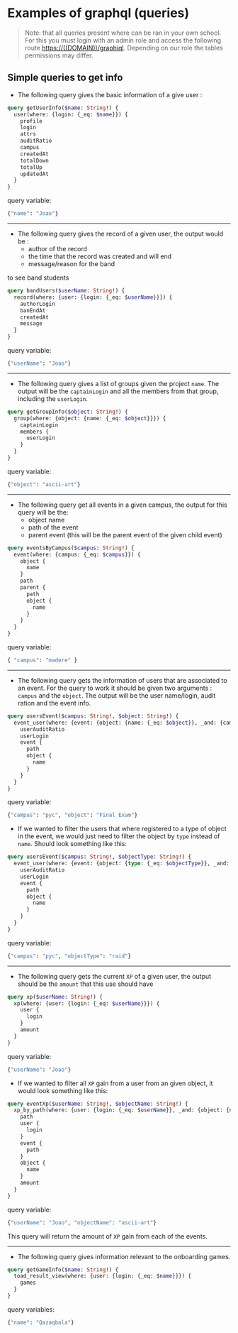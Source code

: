# Examples of graphql (queries)

> Note: that all queries present where can be ran in your own school. For this you must login with an admin role and access the following route <https://((DOMAIN))/graphiql>. Depending on our role the tables permissions may differ.

## Simple queries to get info

- The following query gives the basic information of a give user :

```graphql
query getUserInfo($name: String!) {
  user(where: {login: {_eq: $name}}) {
    profile
    login
    attrs
    auditRatio
    campus
    createdAt
    totalDown
    totalUp
    updatedAt
  }
}
```

query variable:

```graphql
{"name": "Joao"}
```

---

- The following query gives the record of a given user, the output would be :
  - author of the record
  - the time that the record was created and will end
  - message/reason for the band

 to see band students

```graphql
query bandUsers($userName: String!) {
  record(where: {user: {login: {_eq: $userName}}}) {
    authorLogin
    banEndAt
    createdAt
    message
  }
}
```

query variable:

```graphql
{"userName": "Joao"}
```

---

- The following query gives a list of groups given the project `name`. The output will be the `captainLogin` and all the members from that group, including the `userLogin`.

```graphql
query getGroupInfo($object: String!) {
  group(where: {object: {name: {_eq: $object}}}) {
    captainLogin
    members {
      userLogin
    }
  }
}
```

query variable:

```graphql
{"object": "ascii-art"}
```

---

- The following query get all events in a given campus, the output for this query will be the:
  - object name
  - path of the event
  - parent event (this will be the parent event of the given child event)

```graphql
query eventsByCampus($campus: String!) {
  event(where: {campus: {_eq: $campus}}) {
    object {
      name
    }
    path
    parent {
      path
      object {
        name
      }
    }
  }
}
```

query variable:

```graphql
{ "campus": "madere" }
```

---

- The following query gets the information of users that are associated to an event. For the query to work it should be given two arguments : `campus` and the `object`. The output will be the user name/login, audit ration and the event info.

```graphql
query usersEvent($campus: String!, $object: String!) {
  event_user(where: {event: {object: {name: {_eq: $object}}, _and: {campus: {_eq: $campus}}}}) {
    userAuditRatio
    userLogin
    event {
      path
      object {
        name
      }
    }
  }
}
```

query variable:

```graphql
{"campus": "pyc", "object": "Final Exam"}
```

- If we wanted to filter the users that where registered to a type of object in the event, we would just need to filter the object by `type` instead of `name`. Should look something like this:

```graphql
query usersEvent($campus: String!, $objectType: String!) {
  event_user(where: {event: {object: {type: {_eq: $objectType}}, _and: {campus: {_eq: $campus}}}}) {
    userAuditRatio
    userLogin
    event {
      path
      object {
        name
      }
    }
  }
}
```

query variable:

```graphql
{"campus": "pyc", "objectType": "raid"}
```

---

- The following query gets the current `XP` of a given user, the output should be the `amount` that this use should have

```graphql
query xp($userName: String!) {
  xp(where: {user: {login: {_eq: $userName}}}) {
    user {
      login
    }
    amount
  }
}
```

query variable:

```graphql
{"userName": "Joao"}
```

- If we wanted to filter all `XP` gain from a user from an given object, it would look something like this:

```graphql
query eventXp($userName: String!, $objectName: String!) {
  xp_by_path(where: {user: {login: {_eq: $userName}}, _and: {object: {name: {_eq: $objectName}}}}) {
    path
    user {
      login
    }
    event {
      path
    }
    object {
      name
    }
    amount
  }
}
```

query variable:

```graphql
{"userName": "Joao", "objectName": "ascii-art"}
```

This query will return the amount of `XP` gain from each of the events.

---

- The following query gives information relevant to the onboarding games.

```graphql
query getGameInfo($name: String!) {
  toad_result_view(where: {user: {login: {_eq: $name}}}) {
    games
  }
}
```

query variables:

```graphql
{"name": "Qazaqbala"}
```
